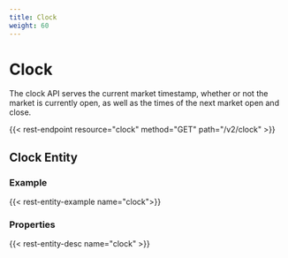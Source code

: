```yaml
---
title: Clock
weight: 60
---
```


# Clock

The clock API serves the current market timestamp, whether or not
the market is currently open, as well as the times of the next market
open and close.

{{< rest-endpoint resource="clock" method="GET" path="/v2/clock" >}}

## Clock Entity

### Example
{{< rest-entity-example name="clock">}}

### Properties
{{< rest-entity-desc name="clock" >}}
